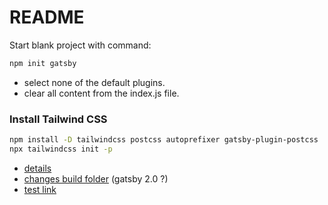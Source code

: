 # README

Start blank project with command:

```bash
npm init gatsby
```

- select none of the default plugins.
- clear all content from the index.js file.

### Install Tailwind CSS

```bash
npm install -D tailwindcss postcss autoprefixer gatsby-plugin-postcss
npx tailwindcss init -p
```

- [details](https://tailwindcss.com/docs/guides/gatsby)
- [changes build folder](https://github.com/gatsbyjs/gatsby/issues/18975) (gatsby 2.0 ?)
- [test link](https://gsbnostrudexercitationmaster-gatsby4050256.gtsb.io/)